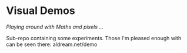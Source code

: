 Visual Demos
============

*Playing around with Maths and pixels ...*

Sub-repo containing some experiments.
Those I'm pleased enough with can be seen there: aldream.net/demo
